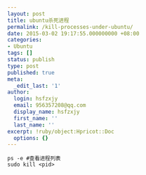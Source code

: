 ```yaml
---
layout: post
title: ubuntu杀死进程
permalink: /kill-processes-under-ubuntu/
date: 2015-03-02 19:17:55.000000000 +08:00
categories:
- Ubuntu
tags: []
status: publish
type: post
published: true
meta:
  _edit_last: '1'
author:
  login: hsfzxjy
  email: 956357208@qq.com
  display_name: hsfzxjy
  first_name: ''
  last_name: ''
excerpt: !ruby/object:Hpricot::Doc
  options: {}
---
```

<pre><code>ps -e #查看进程列表
sudo kill &lt;pid&gt;
</code></pre>
